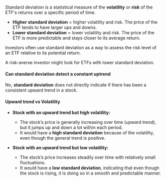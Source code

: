 Standard deviation is a statistical measure of the **volatility** or **risk** of the ETF's returns over a specific period of time.

- **Higher standard deviation** = higher volatility and risk. The price of the ETF tends to have larger ups and downs.
- **Lower standard deviation** = lower volatility and risk. The price of the ETF is more predictable and stays closer to its average return.

Investors often use standard deviation as a way to assess the risk level of an ETF relative to its potential return.

A risk-averse investor might look for ETFs with lower standard deviation.


#### Can standard deviation detect a constant uptrend
No, **standard deviation** does not directly indicate if there has been a consistent upward trend in a stock.


#### Upward trend vs Volatility
- **Stock with an upward trend but high volatility:**    
    - The stock’s price is generally increasing over time (upward trend), but it jumps up and down a lot within each period.
    - It would have a **high standard deviation** because of the volatility, even though the general trend is positive.

- **Stock with an upward trend but low volatility:**
    - The stock’s price increases steadily over time with relatively small fluctuations.
    - It would have a **low standard deviation**, indicating that even though the stock is rising, it is doing so in a smooth and predictable manner.